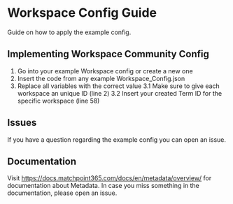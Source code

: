 # Workspace Config Guide
Guide on how to apply the example config.

## Implementing Workspace Community Config
1. Go into your example Workspace config or create a new one
2. Insert the code from any example Workspace_Config.json
3. Replace all variables with the correct value
3.1 Make sure to give each workspace an unique ID (line 2)
3.2 Insert your created Term ID for the specific workspace (line 58)

## Issues
If you have a question regarding the example config you can open an issue.

## Documentation
Visit https://docs.matchpoint365.com/docs/en/metadata/overview/ for documentation about Metadata.
In case you miss something in the documentation, please open an issue.